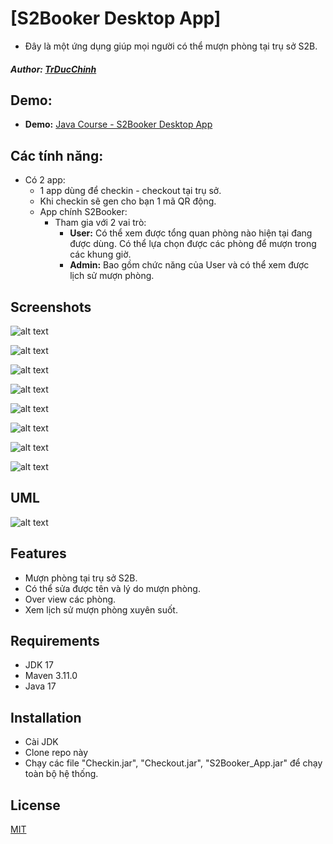 # [S2Booker Desktop App]
- Đây là một ứng dụng giúp mọi người có thể mượn phòng tại trụ sở S2B.
##### Author: [TrDucChinh](https://github.com/TrDucChinh)

## Demo: 
- **Demo:** [Java Course - S2Booker Desktop App](https://www.youtube.com/watch?v=r2YizsEFDj8)

## Các tính năng:
- Có 2 app:
  - 1 app dùng để checkin - checkout tại trụ sở.
  - Khi checkin sẽ gen cho bạn 1 mã QR động.
  - App chính S2Booker:
    - Tham gia với 2 vai trò:
      - **User:** Có thể xem được tổng quan phòng nào hiện tại đang được dùng. Có thể lựa chọn được các phòng để mượn trong các khung giờ.
      - **Admin:** Bao gồm chức năng của User và có thể xem được lịch sử mượn phòng.

## Screenshots

![alt text](screenshots/image-1.png)

![alt text](screenshots/image-2.png)

![alt text](screenshots/image-3.png)

![alt text](screenshots/image.png)

![alt text](screenshots/image-7.png)

![alt text](screenshots/image-6.png)

![alt text](screenshots/image-4.png)

![alt text](screenshots/image-5.png)

## UML

![alt text](screenshots/S2Booker.png)

## Features
- Mượn phòng tại trụ sở S2B.
- Có thể sửa được tên và lý do mượn phòng.
- Over view các phòng.
- Xem lịch sử mượn phòng xuyên suốt.
## Requirements

- JDK 17
- Maven 3.11.0
- Java 17

## Installation
- Cài JDK
- Clone repo này
- Chạy các file "Checkin.jar", "Checkout.jar", "S2Booker_App.jar" để chạy toàn bộ hệ thống.

## License

[MIT](https://choosealicense.com/licenses/mit/)
